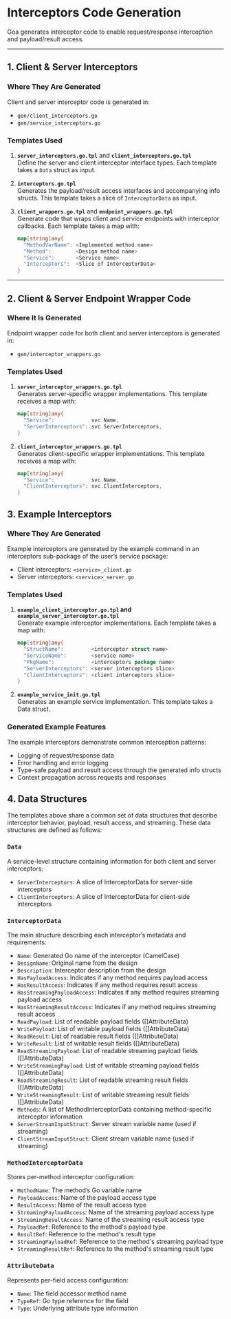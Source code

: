 # Interceptors Code Generation

Goa generates interceptor code to enable request/response interception and payload/result access.

---

## 1. Client & Server Interceptors

### Where They Are Generated

Client and server interceptor code is generated in:

* `gen/client_interceptors.go`
* `gen/service_interceptors.go`

### Templates Used

1. **`server_interceptors.go.tpl`** and **`client_interceptors.go.tpl`**  
   Define the server and client interceptor interface types.
   Each template takes a `Data` struct as input.

2. **`interceptors.go.tpl`**  
   Generates the payload/result access interfaces and accompanying info structs.
   This template takes a slice of `InterceptorData` as input.

3. **`client_wrappers.go.tpl`** and **`endpoint_wrappers.go.tpl`**  
   Generate code that wraps client and service endpoints with interceptor callbacks.
   Each template takes a map with:

   ```go
   map[string]any{
     "MethodVarName": <Implemented method name>
     "Method":        <Design method name>
     "Service":       <Service name>
     "Interceptors":  <Slice of InterceptorData>
   }
   ```

---

## 2. Client & Server Endpoint Wrapper Code

### Where It Is Generated

Endpoint wrapper code for both client and server interceptors is generated in:

* `gen/interceptor_wrappers.go`

### Templates Used

1. **`server_interceptor_wrappers.go.tpl`**  
   Generates server-specific wrapper implementations. This template receives a map with:

   ```go
   map[string]any{
     "Service":            svc.Name,
     "ServerInterceptors": svc.ServerInterceptors,
   }
   ```

2. **`client_interceptor_wrappers.go.tpl`**  
   Generates client-specific wrapper implementations. This template receives a map with:

   ```go
   map[string]any{
     "Service":            svc.Name,
     "ClientInterceptors": svc.ClientInterceptors,
   }
   ```

## 3. Example Interceptors

### Where They Are Generated

Example interceptors are generated by the example command in an interceptors sub-package of the user’s service package:

* Client interceptors: `<service>_client.go`
* Server interceptors: `<service>_server.go`

### Templates Used

1. **`example_client_interceptor.go.tpl` and `example_server_interceptor.go.tpl`**  
   Generate example interceptor implementations. Each template takes a map with:

   ```go
   map[string]any{
     "StructName":         <interceptor struct name>
     "ServiceName":        <service name>
     "PkgName":            <interceptors package name>
     "ServerInterceptors": <server interceptors slice>
     "ClientInterceptors": <client interceptors slice>
   }
   ```

2. **`example_service_init.go.tpl`**  
   Generates an example service implementation. This template takes a Data struct.

### Generated Example Features

The example interceptors demonstrate common interception patterns:

* Logging of request/response data
* Error handling and error logging
* Type-safe payload and result access through the generated info structs
* Context propagation across requests and responses

## 4. Data Structures

The templates above share a common set of data structures that describe
interceptor behavior, payload, result access, and streaming. These data
structures are defined as follows:

### `Data`

A service-level structure containing information for both client and server interceptors:

* `ServerInterceptors`: A slice of InterceptorData for server-side interceptors
* `ClientInterceptors`: A slice of InterceptorData for client-side interceptors

### `InterceptorData`

The main structure describing each interceptor’s metadata and requirements:

* `Name`: Generated Go name of the interceptor (CamelCase)
* `DesignName`: Original name from the design
* `Description`: Interceptor description from the design
* `HasPayloadAccess`: Indicates if any method requires payload access
* `HasResultAccess`: Indicates if any method requires result access
* `HasStreamingPayloadAccess`: Indicates if any method requires streaming payload access
* `HasStreamingResultAccess`: Indicates if any method requires streaming result access
* `ReadPayload`: List of readable payload fields ([]AttributeData)
* `WritePayload`: List of writable payload fields ([]AttributeData)
* `ReadResult`: List of readable result fields ([]AttributeData)
* `WriteResult`: List of writable result fields ([]AttributeData)
* `ReadStreamingPayload`: List of readable streaming payload fields ([]AttributeData)
* `WriteStreamingPayload`: List of writable streaming payload fields ([]AttributeData)
* `ReadStreamingResult`: List of readable streaming result fields ([]AttributeData)
* `WriteStreamingResult`: List of writable streaming result fields ([]AttributeData)
* `Methods`: A list of MethodInterceptorData containing method-specific interceptor information
* `ServerStreamInputStruct`: Server stream variable name (used if streaming)
* `ClientStreamInputStruct`: Client stream variable name (used if streaming)

### `MethodInterceptorData`

Stores per-method interceptor configuration:

* `MethodName`: The method’s Go variable name
* `PayloadAccess`: Name of the payload access type
* `ResultAccess`: Name of the result access type
* `StreamingPayloadAccess`: Name of the streaming payload access type
* `StreamingResultAccess`: Name of the streaming result access type
* `PayloadRef`: Reference to the method's payload type
* `ResultRef`: Reference to the method's result type
* `StreamingPayloadRef`: Reference to the method's streaming payload type
* `StreamingResultRef`: Reference to the method's streaming result type

### `AttributeData`

Represents per-field access configuration:

* `Name`: The field accessor method name
* `TypeRef`: Go type reference for the field
* `Type`: Underlying attribute type information
